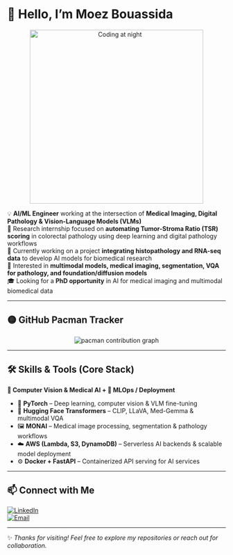 # 👋 Hello, I’m Moez Bouassida

<p align="center">
  <img src="https://media.giphy.com/media/6arSJwtKZBtWCRzg6d/giphy.gif" width="400" alt="Coding at night" />
</p>

💡 **AI/ML Engineer** working at the intersection of **Medical Imaging, Digital Pathology & Vision-Language Models (VLMs)**  
🔬 Research internship focused on **automating Tumor-Stroma Ratio (TSR) scoring** in colorectal pathology using deep learning and digital pathology workflows  
🧬 Currently working on a project **integrating histopathology and RNA-seq data** to develop AI models for biomedical research  
🚀 Interested in **multimodal models, medical imaging, segmentation, VQA for pathology, and foundation/diffusion models**  
🎓 Looking for a **PhD opportunity** in AI for medical imaging and multimodal biomedical data

---

## 🟡 GitHub Pacman Tracker

<p align="center">
  <picture>
    <source media="(prefers-color-scheme: dark)" srcset="https://raw.githubusercontent.com/maurodesouza/maurodesouza/output/pacman-contribution-graph-dark.svg">
    <source media="(prefers-color-scheme: light)" srcset="https://raw.githubusercontent.com/maurodesouza/maurodesouza/output/pacman-contribution-graph.svg">
    <img alt="pacman contribution graph" src="https://raw.githubusercontent.com/maurodesouza/maurodesouza/output/pacman-contribution-graph.svg">
  </picture>
</p>

---

## 🛠 Skills & Tools (Core Stack)

**🔹 Computer Vision & Medical AI + 🔹 MLOps / Deployment**
- 🧠 **PyTorch** – Deep learning, computer vision & VLM fine-tuning  
- 🤗 **Hugging Face Transformers** – CLIP, LLaVA, Med-Gemma & multimodal VQA  
- 🖼 **MONAI** – Medical image processing, segmentation & pathology workflows  
- ☁️ **AWS (Lambda, S3, DynamoDB)** – Serverless AI backends & scalable model deployment  
- ⚙️ **Docker + FastAPI** – Containerized API serving for AI services

---

## 📫 Connect with Me

[![LinkedIn](https://img.shields.io/badge/LinkedIn-blue?style=flat&logo=linkedin&logoColor=white)](https://www.linkedin.com/in/moezbouassida/)  
[![Email](https://img.shields.io/badge/Email-Open_to_collaboration-D14836?style=flat&logo=gmail&logoColor=white)](mailto:moe.bouassida@gmail.com)

---

✨ *Thanks for visiting! Feel free to explore my repositories or reach out for collaboration.*  
